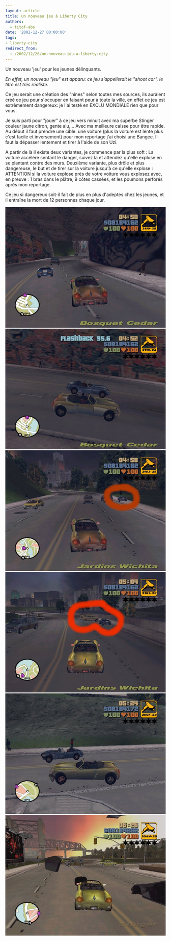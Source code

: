 ```yaml
---
layout: article
title: Un nouveau jeu à Liberty City
authors:
  - titof-abs
date: '2002-12-27 00:00:00'
tags:
- liberty-city
redirect_from:
  - /2002/12/26/un-nouveau-jeu-a-liberty-city
---
```


Un nouveau 'jeu' pour les jeunes délinquants.

_En effet, un nouveau "jeu" est apparu: ce jeu s’appellerait le "shoot car", le titre est très réaliste._

Ce jeu serait une création des "nines" selon toutes mes sources, ils auraient créé ce jeu pour s'occuper en faisant peur à toute la ville, en effet ce jeu est extrêmement dangereux: je l'ai testé en EXCLU MONDIALE rien que pour vous.

Je suis parti pour "jouer" à ce jeu vers minuit avec ma superbe Stinger couleur jaune citron, gente alu,... Avec ma meilleure caisse pour être rapide. Au début il faut prendre une cible: une voiture (plus la voiture est lente plus c'est facile et inversement) pour mon reportage j'ai choisi une Bangee. Il faut la dépasser lentement et tirer à l'aide de son Uzi.

A partir de là il existe deux variantes, je commence par la plus soft : La voiture accélère sentant le danger, suivez la et attendez qu'elle explose en se plantant contre des murs. Deuxième variante, plus drôle et plus dangereuse, le but et de tirer sur la voiture jusqu'à ce qu'elle explose : ATTENTION si la voiture explose près de votre voiture vous explosez avec, en preuve : 1 bras dans le plâtre, 9 côtes cassées, et les poumons perforés après mon reportage.

Ce jeu si dangereux soit-il fait de plus en plus d'adeptes chez les jeunes, et il entraîne la mort de 12 personnes chaque jour.

![](/content/images/v1/user24/Asport_1.jpg)
![](/content/images/v1/user24/Asport_2.jpg)
![](/content/images/v1/user24/Asport_3.jpg)
![](/content/images/v1/user24/Asport_4.jpg)
![](/content/images/v1/user24/Asport_5.jpg)
![](/content/images/v1/user24/Asport_7.jpg)